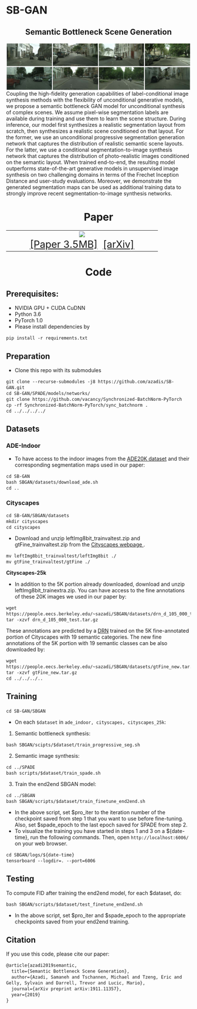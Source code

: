 # SB-GAN
<!-- <img src='imgs/teaser_SBGAN.jpg' align="right" width=384> -->
<center><h2>Semantic Bottleneck Scene Generation</h2></center>
<img src='imgs/SB-GAN-samples.jpg' align="center">
Coupling the high-fidelity generation capabilities of label-conditional image synthesis methods with the flexibility of unconditional generative models, we propose a semantic bottleneck GAN model for unconditional synthesis of complex scenes. We assume pixel-wise segmentation labels are available during training and use them to learn the scene structure. During inference, our model first synthesizes a realistic segmentation layout from scratch, then synthesizes a realistic scene conditioned on that layout. For the former, we use an unconditional progressive segmentation generation network that captures the distribution of realistic semantic scene layouts. For the latter, we use a conditional segmentation-to-image synthesis network that captures the distribution of photo-realistic images conditioned on the semantic layout. When trained end-to-end, the resulting model outperforms state-of-the-art generative models in unsupervised image synthesis on two challenging domains in terms of the Frechet Inception Distance and user-study evaluations. Moreover, we demonstrate the generated segmentation maps can be used as additional training data to strongly improve recent segmentation-to-image synthesis networks.

<table align=center width=850px>
  <center><h1>Paper</h1></center>
  <tr>
  <td width=400px align=center>
  <!-- <p style="margin-top:4px;"></p> -->
  <a href="https://people.eecs.berkeley.edu/~sazadi/SBGAN/main.pdf"><img style="height:200px" src="https://people.eecs.berkeley.edu/~sazadi/SBGAN/thumbnail.jpg"/></a>
  <center>
  <span style="font-size:20pt"><a href="https://people.eecs.berkeley.edu/~sazadi/SBGAN/main.pdf">[Paper 3.5MB]</a>&nbsp;
  <span style="font-size:20pt"><a href="https://arxiv.org/abs/1911.11357">[arXiv]</a>
  </center>
  </td>
  </tr>
  </table>
<center><h1>Code</h1></center>

## Prerequisites:
- NVIDIA GPU + CUDA CuDNN
- Python 3.6
- PyTorch 1.0
- Please install dependencies by
```
pip install -r requirements.txt
```

## Preparation
- Clone this repo with its submodules
```
git clone --recurse-submodules -j8 https://github.com/azadis/SB-GAN.git
cd SB-GAN/SPADE/models/networks/
git clone https://github.com/vacancy/Synchronized-BatchNorm-PyTorch
cp -rf Synchronized-BatchNorm-PyTorch/sync_batchnorm .
cd ../../../../
```

## Datasets
### ADE-Indoor
- To have access to the indoor images from the <a href="https://groups.csail.mit.edu/vision/datasets/ADE20K/">ADE20K dataset</a> and their corresponding segmentation maps used in our paper:

```
cd SB-GAN
bash SBGAN/datasets/download_ade.sh
cd ..
```

### Cityscapes 
```
cd SB-GAN/SBGAN/datasets
mkdir cityscapes
cd cityscapes
```
- Download and unzip leftImg8bit_trainvaltest.zip and gtFine_trainvaltest.zip from the <a href="https://www.cityscapes-dataset.com/downloads/">Cityscapes webpage </a>.
```
mv leftImg8bit_trainvaltest/leftImg8bit ./
mv gtFine_trainvaltest/gtFine ./
```

**Cityscapes-25k**
- In addition to the 5K portion already downloaded, download and unzip leftImg8bit_trainextra.zip. You can have access to the fine annotations of these 20K images we used in our paper by:
```
wget https://people.eecs.berkeley.edu/~sazadi/SBGAN/datasets/drn_d_105_000_test.tar.gz
tar -xzvf drn_d_105_000_test.tar.gz
```
These annotations are predicted by a <a href="https://github.com/fyu/drn">DRN</a> trained on the 5K fine-annotated portion of Cityscapes with 19 semantic categories. The new fine annotations of the 5K portion with 19 semantic classes can be also downloaded by:
```
wget https://people.eecs.berkeley.edu/~sazadi/SBGAN/datasets/gtFine_new.tar.gz
tar -xzvf gtFine_new.tar.gz
cd ../../../..
```
## Training
```cd SB-GAN/SBGAN```
- On each ```$dataset``` in ```ade_indoor, cityscapes, cityscapes_25k```:
1. Semantic bottleneck synthesis:
```
bash SBGAN/scipts/$dataset/train_progressive_seg.sh
```
2. Semantic image synthesis:
```
cd ../SPADE
bash scripts/$dataset/train_spade.sh
```
3. Train the end2end SBGAN model:
```
cd ../SBGAN
bash SBGAN/scripts/$dataset/train_finetune_end2end.sh
```
- In the above script, set $pro_iter to the iteration number of the checkpoint saved from step 1 that you want to use before fine-tuning. Also, set $spade_epoch to the last epoch saved for SPADE from step 2.
- To visualize the training you have started in steps 1 and 3 on a ${date-time}, run the following commands. Then, open ```http://localhost:6006/``` on your web browser.
```
cd SBGAN/logs/${date-time}
tensorboard --logdir=. --port=6006
```

## Testing
To compute FID after training the end2end model, for each $dataset, do:
```
bash SBGAN/scripts/$dataset/test_finetune_end2end.sh
```
- In the above script, set $pro_iter and $spade_epoch to the appropriate checkpoints saved from your end2end training.

## Citation
If you use this code, please cite our paper:
```
@article{azadi2019semantic,
  title={Semantic Bottleneck Scene Generation},
  author={Azadi, Samaneh and Tschannen, Michael and Tzeng, Eric and Gelly, Sylvain and Darrell, Trevor and Lucic, Mario},
  journal={arXiv preprint arXiv:1911.11357},
  year={2019}
}
```

